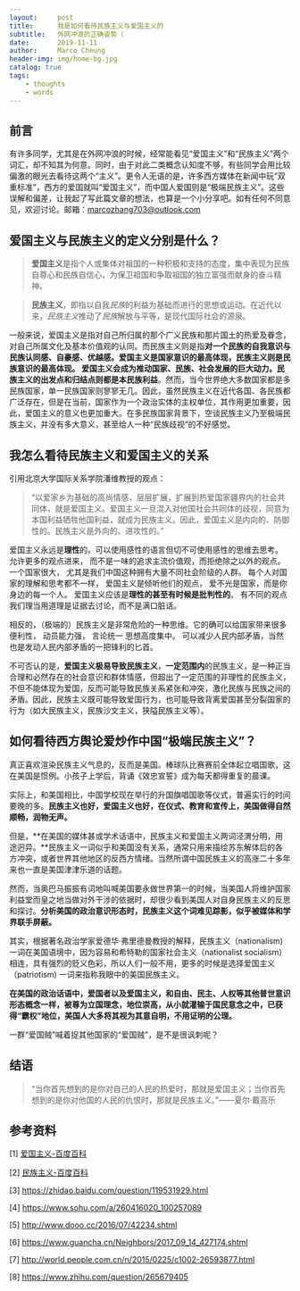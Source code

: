 ```yaml
---
layout:     post
title:      我是如何看待民族主义与爱国主义的
subtitle:   外网冲浪的正确姿势（
date:       2019-11-11
author:     Marco Cheung
header-img: img/home-bg.jpg
catalog: true
tags:
    - thoughts
    - words
---
```


## 前言

有许多同学，尤其是在外网冲浪的时候，经常能看见“爱国主义”和“民族主义”两个词汇，却不知其为何意。同时，由于对此二类概念认知度不够，有些同学会用比较偏激的眼光去看待这两个“主义”。更令人无语的是，许多西方媒体在新闻中玩“双重标准”，西方的爱国就叫“爱国主义”，而中国人爱国则是“极端民族主义”。这些误解和偏差，让我起了写此篇文章的想法，也算是一个小分享吧。如有任何不同意见，欢迎讨论。邮箱：marcozhang703@outlook.com

## 爱国主义与民族主义的定义分别是什么？

> **爱国主义**是指个人或集体对祖国的一种积极和支持的态度，集中表现为民族自尊心和民族自信心，为保卫祖国和争取祖国的独立富强而献身的奋斗精神。

> **民族主义**，即指以自我*民族*的利益为基础而进行的思想或运动。在近代以来，*民族主义*推动了*民族*解放与平等，是现代国际社会的源泉。

一般来说，爱国主义是指对自己所归属的那个广义民族和那片国土的热爱及眷念，对自己所属文化及基本价值观的认同。而民族主义则是指**对一个民族的自我意识与民族认同感、自豪感、优越感。**爱国主义是国家意识的最高体现，民族主义则是民族意识的最高体现。 爱国主义会成为推动国家、民族、社会发展的巨大动力。民族主义的**出发点和归结点则都是本民族利益**。然而，当今世界绝大多数国家都是多民族国家，单一民族国家则寥寥无几。因此，虽然民族主义在近代各国、各民族都广泛存在，但是在当前，国家作为一个政治实体的主权单位，其作用更加重要，因此，爱国主义的意义也更加重大。在多民族国家背景下，空谈民族主义乃至极端民族主义，并没有多大意义，甚至给人一种“民族歧视”的不好感觉。

## 我怎么看待民族主义和爱国主义的关系

引用北京大学国际关系学院潘维教授的观点：

> “以爱家乡为基础的高尚情感，层层扩展，扩展到热爱国家疆界内的社会共同体，就是爱国主义。爱国主义一旦混入对他国社会共同体的歧视，同意为本国利益牺牲他国利益，就成为民族主义。因此，爱国主义是内向的、防御性的。民族主义是外向的、进攻性的。”

爱国主义永远是**理性**的。可以使用感性的语言但切不可使用感性的思维去思考。 允许更多的观点进来， 而不是一味的追求主流价值观，而拒绝除之以外的观点。 一个国家很大， 尤其是我们中国这种拥有大量不同社会阶级的人群。 每个人对国家的理解和思考都不一样， 爱国主义是倾听他们的观点， 爱不光是国家，而是你身边的每一个人。 爱国主义应该是**理性的甚至有时候是批判性的**。 有不同的观点我们理当用道理是证据去讨论，而不是满口脏话。

相反的，（极端的）民族主义是非常危险的一种思维。它的确可以给国家带来很多便利性， 动员能力强， 言论统一 思想高度集中。 可以减少人民内部矛盾，当然也是发动人民内部矛盾的一把锋利的匕首。

不可否认的是，**爱国主义极易导致民族主义**，**一定范围内**的民族主义，是一种正当合理和必然存在的社会意识和群体情感，但超出了一定范围的非理性的民族主义，不但不能体现为爱国，反而可能导致民族关系紧张和冲突，激化民族与民族之间的矛盾。因此，民族主义既可能导致爱国行为，也可能导致背离爱国甚至分裂国家的行为（如大民族主义，民族沙文主义，狭隘民族主义等）。

## 如何看待西方舆论爱炒作中国“极端民族主义”？

真正喜欢渲染民族主义气息的，反而是美国。棒球队比赛赛前全体起立唱国歌，这在美国是惯例。小孩子上学后，背诵《效忠宣誓》成为每天都得重复的晨课。

实际上，和美国相比，中国学校现在举行的升国旗唱国歌等仪式，普遍实行的时间要晚的多。**民族主义也好，爱国主义也好，在仪式、教育和宣传上，美国做得自然顺畅，润物无声。**

但是，**在美国的媒体甚或学术话语中，民族主义和爱国主义两词泾渭分明，用途迥异。**民族主义一词似乎和美国没有关系，通常只用来描绘苏东解体后的各方冲突，或者世界其他地区的反西方情绪。当然所谓中国民族主义的高涨二十多年来也一直是美国津津乐道的话题。

然而，当奥巴马振振有词地叫喊美国要永做世界第一的时候，当美国人将维护国家利益堂而皇之地当做对外干涉的依据时，却很少看到美国人对自身民族主义的反思和探讨。**分析美国的政治意识形态时，民族主义这个词难见踪影，似乎被媒体和学界联手屏蔽。**

其实，根据著名政治学家爱德华·弗里德曼教授的解释，民族主义（nationalism)一词在美国语境中，因为容易和希特勒的国家社会主义（nationalist socialism）相连，具有强烈的贬义色彩，所以人们一般不用，更多的时候是选择爱国主义（patriotism) 一词来指称我眼中的美国民族主义。

**在美国的政治话语中，爱国者以及爱国主义，和自由、民主、人权等其他普世意识形态概念一样，被尊为立国理念，地位崇高，从小就灌输于国民意念之中，已获得“霸权”地位，美国人大多将其视为其意自明，不用证明的公理。**

一群“爱国贼”喊着捉其他国家的“爱国贼”，是不是很讽刺呢？

## 结语

> “当你首先想到的是你对自己的人民的热爱时，那就是爱国主义；当你首先想到的是你对他国的人民的仇恨时，那就是民族主义。”——夏尔·戴高乐

## 参考资料

[1] [爱国主义-百度百科](https://baike.baidu.com/item/爱国主义/254506?fr=aladdin)

[2] [民族主义-百度百科](https://baike.baidu.com/item/民族主义/1438794?fr=aladdin)

[3] <https://zhidao.baidu.com/question/119531929.html>

[4] <https://www.sohu.com/a/260416020_100257089>

[5] <http://www.dooo.cc/2016/07/42234.shtml>

[6] <https://www.guancha.cn/Neighbors/2017_09_14_427174.shtml>

[7] <http://world.people.com.cn/n/2015/0225/c1002-26593877.html>

[8] <https://www.zhihu.com/question/265679405>